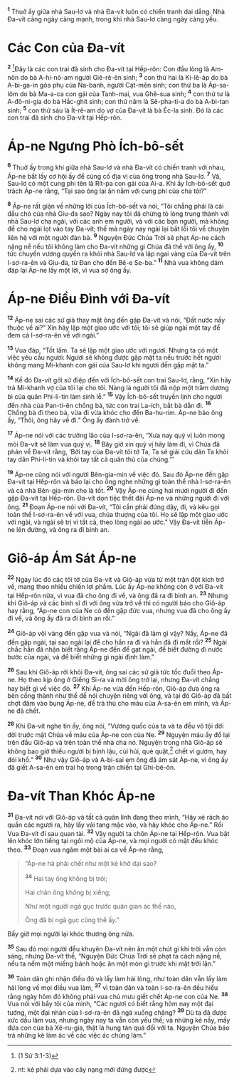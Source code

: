 <sup><b>1</b></sup> Thuở ấy giữa nhà Sau-lơ và nhà Ða-vít luôn có chiến tranh dai dẳng. Nhà Ða-vít càng ngày càng mạnh, trong khi nhà Sau-lơ càng ngày càng yếu.

# Các Con của Ða-vít

<sup><b>2</b></sup> [^1@-b9fffb48-d97a-4ebb-aaa2-fc90d7face2c]Ðây là các con trai đã sinh cho Ða-vít tại Hếp-rôn: Con đầu lòng là Am-nôn do bà A-hi-nô-am người Giê-rê-ên sinh; <sup><b>3</b></sup> con thứ hai là Ki-lê-áp do bà A-bi-ga-in góa phụ của Na-banh, người Cạt-mên sinh; con thứ ba là Áp-sa-lôm do bà Ma-a-ca con gái của Tanh-mai, vua Ghê-sua sinh; <sup><b>4</b></sup> con thứ tư là A-đô-ni-gia do bà Hắc-ghít sinh; con thứ năm là Sê-pha-ti-a do bà A-bi-tan sinh; <sup><b>5</b></sup> con thứ sáu là Ít-rê-am do vợ của Ða-vít là bà Éc-la sinh. Ðó là các con trai đã sinh cho Ða-vít tại Hếp-rôn.

# Áp-ne Ngưng Phò Ích-bô-sết

<sup><b>6</b></sup> Thuở ấy trong khi giữa nhà Sau-lơ và nhà Ða-vít có chiến tranh với nhau, Áp-ne bắt lấy cơ hội ấy để củng cố địa vị của ông trong nhà Sau-lơ. <sup><b>7</b></sup> Vả, Sau-lơ có một cung phi tên là Rít-pa con gái của Ai-a. Khi ấy Ích-bô-sết quở trách Áp-ne rằng, “Tại sao ông lại ăn nằm với cung phi của cha tôi?”

<sup><b>8</b></sup> Áp-ne rất giận về những lời của Ích-bô-sết và nói, “Tôi chẳng phải là cái đầu chó của nhà Giu-đa sao? Ngày nay tôi đã chứng tỏ lòng trung thành với nhà Sau-lơ cha ngài, với các anh em người, và với các bạn người, mà không để cho ngài lọt vào tay Ða-vít; thế mà ngày nay ngài lại bắt lỗi tôi về chuyện liên hệ với một người đàn bà. <sup><b>9</b></sup> Nguyện Ðức Chúa Trời sẽ phạt Áp-ne cách nặng nề nếu tôi không làm cho Ða-vít những gì Chúa đã thề với ông ấy, <sup><b>10</b></sup> tức chuyển vương quyền ra khỏi nhà Sau-lơ và lập ngai vàng của Ða-vít trên I-sơ-ra-ên và Giu-đa, từ Ðan cho đến Bê-e Se-ba.” <sup><b>11</b></sup> Nhà vua không dám đáp lại Áp-ne lấy một lời, vì vua sợ ông ấy.

# Áp-ne Ðiều Ðình với Ða-vít

<sup><b>12</b></sup> Áp-ne sai các sứ giả thay mặt ông đến gặp Ða-vít và nói, “Ðất nước nầy thuộc về ai?” Xin hãy lập một giao ước với tôi; tôi sẽ giúp ngài một tay để đem cả I-sơ-ra-ên về với ngài.”

<sup><b>13</b></sup> Vua đáp, “Tốt lắm. Ta sẽ lập một giao ước với ngươi. Nhưng ta có một việc yêu cầu ngươi: Ngươi sẽ không được gặp mặt ta nếu trước hết ngươi không mang Mi-khanh con gái của Sau-lơ khi ngươi đến gặp mặt ta.”

<sup><b>14</b></sup> Kế đó Ða-vít gởi sứ điệp đến với Ích-bô-sết con trai Sau-lơ, rằng, “Xin hãy trả Mi-khanh vợ của tôi lại cho tôi. Nàng là người tôi đã nộp một trăm dương bì của quân Phi-li-tin làm sính lễ.” <sup><b>15</b></sup> Vậy Ích-bô-sết truyền lịnh cho người đến nhà của Pan-ti-ên chồng bà, tức con trai La-ích, bắt bà dẫn đi. <sup><b>16</b></sup> Chồng bà đi theo bà, vừa đi vừa khóc cho đến Ba-hu-rim. Áp-ne bảo ông ấy, “Thôi, ông hãy về đi.” Ông ấy đành trở về.

<sup><b>17</b></sup> Áp-ne nói với các trưởng lão của I-sơ-ra-ên, “Xưa nay quý vị luôn mong mỏi Ða-vít sẽ làm vua quý vị. <sup><b>18</b></sup> Bây giờ xin quý vị hãy làm đi, vì Chúa đã phán về Ða-vít rằng, ‘Bởi tay của Ða-vít tôi tớ Ta, Ta sẽ giải cứu dân Ta khỏi tay dân Phi-li-tin và khỏi tay tất cả quân thù của chúng.’”

<sup><b>19</b></sup> Áp-ne cũng nói với người Bên-gia-min về việc đó. Sau đó Áp-ne đến gặp Ða-vít tại Hếp-rôn và báo lại cho ông nghe những gì toàn thể nhà I-sơ-ra-ên và cả nhà Bên-gia-min cho là tốt. <sup><b>20</b></sup> Vậy Áp-ne cùng hai mươi người đi đến gặp Ða-vít tại Hếp-rôn. Ða-vít dọn tiệc thết đãi Áp-ne và những người đi với ông. <sup><b>21</b></sup> Ðoạn Áp-ne nói với Ða-vít, “Tôi cần phải đứng dậy, đi, và kêu gọi toàn thể I-sơ-ra-ên về với vua, chúa thượng của tôi. Họ sẽ lập một giao ước với ngài, và ngài sẽ trị vì tất cả, theo lòng ngài ao ước.” Vậy Ða-vít tiễn Áp-ne lên đường, và ông ra đi bình an.

# Giô-áp Ám Sát Áp-ne

<sup><b>22</b></sup> Ngay lúc đó các tôi tớ của Ða-vít và Giô-áp vừa từ một trận đột kích trở về, mang theo nhiều chiến lợi phẩm. Lúc ấy Áp-ne không còn ở với Ða-vít tại Hếp-rôn nữa, vì vua đã cho ông đi về, và ông đã ra đi bình an. <sup><b>23</b></sup> Nhưng khi Giô-áp và các binh sĩ đi với ông vừa trở về thì có người báo cho Giô-áp hay rằng, “Áp-ne con của Ne có đến gặp đức vua, nhưng vua đã cho ông ấy đi về, và ông ấy đã ra đi bình an rồi.”

<sup><b>24</b></sup> Giô-áp vội vàng đến gặp vua và nói, “Ngài đã làm gì vậy? Nầy, Áp-ne đã đến gặp ngài, tại sao ngài lại để cho hắn ra đi và hắn đã đi mất rồi? <sup><b>25</b></sup> Ngài chắc hẳn đã nhận biết rằng Áp-ne đến để gạt ngài, để biết đường đi nước bước của ngài, và để biết những gì ngài định làm.”

<sup><b>26</b></sup> Sau khi Giô-áp rời khỏi Ða-vít, ông sai các sứ giả tức tốc đuổi theo Áp-ne. Họ theo kịp ông ở Giếng Si-ra và mời ông trở lại, nhưng Ða-vít chẳng hay biết gì về việc đó. <sup><b>27</b></sup> Khi Áp-ne vừa đến Hếp-rôn, Giô-áp đưa ông ra bên cổng thành như thể để nói chuyện riêng với ông, và tại đó Giô-áp đã bất chợt đâm vào bụng Áp-ne, để trả thù cho máu của A-sa-ên em mình, và Áp-ne đã chết.

<sup><b>28</b></sup> Khi Ða-vít nghe tin ấy, ông nói, “Vương quốc của ta và ta đều vô tội đời đời trước mặt Chúa về máu của Áp-ne con của Ne. <sup><b>29</b></sup> Nguyện máu ấy đổ lại trên đầu Giô-áp và trên toàn thể nhà cha nó. Nguyện trong nhà Giô-áp sẽ không bao giờ thiếu người bị bịnh lậu, cùi hủi, què quặt,[^1-b9fffb48-d97a-4ebb-aaa2-fc90d7face2c] chết vì gươm, hay đói khổ.” <sup><b>30</b></sup> Như vậy Giô-áp và A-bi-sai em ông đã ám sát Áp-ne, vì ông ấy đã giết A-sa-ên em trai họ trong trận chiến tại Ghi-bê-ôn.

# Ða-vít Than Khóc Áp-ne

<sup><b>31</b></sup> Ða-vít nói với Giô-áp và tất cả quân lính đang theo mình, “Hãy xé rách áo quần các ngươi ra, hãy lấy vải tang mặc vào, và hãy khóc cho Áp-ne.” Rồi Vua Ða-vít đi sau quan tài. <sup><b>32</b></sup> Vậy người ta chôn Áp-ne tại Hếp-rôn. Vua bật lên khóc lớn tiếng tại ngôi mộ của Áp-ne, và mọi người có mặt đều khóc theo. <sup><b>33</b></sup> Ðoạn vua ngâm một bài ai ca về Áp-ne rằng,

> “Áp-ne há phải chết như một kẻ khờ dại sao?
>
> <sup><b>34</b></sup> Hai tay ông không bị trói;
>
> Hai chân ông không bị xiềng;
>
> Như một người ngã gục trước quân gian ác thể nào,
>
> Ông đã bị ngã gục cũng thể ấy.”

Bấy giờ mọi người lại khóc thương ông nữa.

<sup><b>35</b></sup> Sau đó mọi người đều khuyên Ða-vít nên ăn một chút gì khi trời vẫn còn sáng, nhưng Ða-vít thề, “Nguyện Ðức Chúa Trời sẽ phạt ta cách nặng nề, nếu ta nếm một miếng bánh hoặc ăn một món gì trước khi mặt trời lặn.”

<sup><b>36</b></sup> Toàn dân ghi nhận điều đó và lấy làm hài lòng, như toàn dân vẫn lấy làm hài lòng về mọi điều vua làm, <sup><b>37</b></sup> vì toàn dân và toàn I-sơ-ra-ên đều hiểu rằng ngày hôm đó không phải vua chủ mưu giết chết Áp-ne con của Ne. <sup><b>38</b></sup> Vua nói với bầy tôi của mình, “Các ngươi có biết rằng hôm nay một đại tướng, một đại nhân của I-sơ-ra-ên đã ngã xuống chăng? <sup><b>39</b></sup> Dù ta đã được xức dầu làm vua, nhưng ngày nay ta vẫn còn yếu thế; và những kẻ nầy, mấy đứa con của bà Xê-ru-gia, thật là hung tàn quá đối với ta. Nguyện Chúa báo trả những kẻ làm ác về các việc ác chúng làm.”

[^1-b9fffb48-d97a-4ebb-aaa2-fc90d7face2c]: nt: kẻ phải dựa vào cây nạng mới đứng được

[^1@-b9fffb48-d97a-4ebb-aaa2-fc90d7face2c]: (1 Sử 3:1-3)
